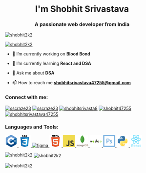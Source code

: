 <h1 align="center">I'm Shobhit Srivastava</h1>
<h3 align="center">A passionate web developer from India</h3>

<p align="left"> <img src="https://komarev.com/ghpvc/?username=shobhit2k2&label=Profile%20views&color=0e75b6&style=flat" alt="shobhit2k2" /> </p>

<p align="left"> <a href="https://github.com/ryo-ma/github-profile-trophy"><img src="https://github-profile-trophy.vercel.app/?username=shobhit2k2" alt="shobhit2k2" /></a> </p>

- 🔭 I’m currently working on **Blood Bond**

- 🌱 I’m currently learning **React and DSA**

- 💬 Ask me about **DSA**

- 📫 How to reach me **shobhitsrivastava47255@gmail.com**

<h3 align="left">Connect with me:</h3>
<p align="left">
<a href="https://instagram.com/sscraze23" target="blank"><img align="center" src="https://raw.githubusercontent.com/rahuldkjain/github-profile-readme-generator/master/src/images/icons/Social/instagram.svg" alt="sscraze23" height="30" width="40" /></a>
<a href="https://www.codechef.com/users/sscraze23" target="blank"><img align="center" src="https://cdn.jsdelivr.net/npm/simple-icons@3.1.0/icons/codechef.svg" alt="sscraze23" height="30" width="40" /></a>
<a href="https://www.hackerrank.com/shobhitsrivasta8" target="blank"><img align="center" src="https://raw.githubusercontent.com/rahuldkjain/github-profile-readme-generator/master/src/images/icons/Social/hackerrank.svg" alt="shobhitsrivasta8" height="30" width="40" /></a>
<a href="https://www.leetcode.com/shobhit47255" target="blank"><img align="center" src="https://raw.githubusercontent.com/rahuldkjain/github-profile-readme-generator/master/src/images/icons/Social/leet-code.svg" alt="shobhit47255" height="30" width="40" /></a>
<a href="https://auth.geeksforgeeks.org/user/shobhitsrivastava47255" target="blank"><img align="center" src="https://raw.githubusercontent.com/rahuldkjain/github-profile-readme-generator/master/src/images/icons/Social/geeks-for-geeks.svg" alt="shobhitsrivastava47255" height="30" width="40" /></a>
</p>

<h3 align="left">Languages and Tools:</h3>
<p align="left"> <a href="https://www.w3schools.com/cpp/" target="_blank" rel="noreferrer"> <img src="https://raw.githubusercontent.com/devicons/devicon/master/icons/cplusplus/cplusplus-original.svg" alt="cplusplus" width="40" height="40"/> </a> <a href="https://www.w3schools.com/css/" target="_blank" rel="noreferrer"> <img src="https://raw.githubusercontent.com/devicons/devicon/master/icons/css3/css3-original-wordmark.svg" alt="css3" width="40" height="40"/> </a> <a href="https://www.figma.com/" target="_blank" rel="noreferrer"> <img src="https://www.vectorlogo.zone/logos/figma/figma-icon.svg" alt="figma" width="40" height="40"/> </a> <a href="https://www.w3.org/html/" target="_blank" rel="noreferrer"> <img src="https://raw.githubusercontent.com/devicons/devicon/master/icons/html5/html5-original-wordmark.svg" alt="html5" width="40" height="40"/> </a> <a href="https://developer.mozilla.org/en-US/docs/Web/JavaScript" target="_blank" rel="noreferrer"> <img src="https://raw.githubusercontent.com/devicons/devicon/master/icons/javascript/javascript-original.svg" alt="javascript" width="40" height="40"/> </a> <a href="https://www.mongodb.com/" target="_blank" rel="noreferrer"> <img src="https://raw.githubusercontent.com/devicons/devicon/master/icons/mongodb/mongodb-original-wordmark.svg" alt="mongodb" width="40" height="40"/> </a> <a href="https://nodejs.org" target="_blank" rel="noreferrer"> <img src="https://raw.githubusercontent.com/devicons/devicon/master/icons/nodejs/nodejs-original-wordmark.svg" alt="nodejs" width="40" height="40"/> </a> <a href="https://www.photoshop.com/en" target="_blank" rel="noreferrer"> <img src="https://raw.githubusercontent.com/devicons/devicon/master/icons/photoshop/photoshop-line.svg" alt="photoshop" width="40" height="40"/> </a> <a href="https://www.python.org" target="_blank" rel="noreferrer"> <img src="https://raw.githubusercontent.com/devicons/devicon/master/icons/python/python-original.svg" alt="python" width="40" height="40"/> </a> <a href="https://reactjs.org/" target="_blank" rel="noreferrer"> <img src="https://raw.githubusercontent.com/devicons/devicon/master/icons/react/react-original-wordmark.svg" alt="react" width="40" height="40"/> </a> </p>

<p><img align="left" src="https://github-readme-stats.vercel.app/api/top-langs?username=shobhit2k2&show_icons=true&locale=en&layout=compact" alt="shobhit2k2" /></p>

<p>&nbsp;<img align="center" src="https://github-readme-stats.vercel.app/api?username=shobhit2k2&show_icons=true&locale=en" alt="shobhit2k2" /></p>

<p><img align="center" src="https://github-readme-streak-stats.herokuapp.com/?user=shobhit2k2&" alt="shobhit2k2" /></p>
